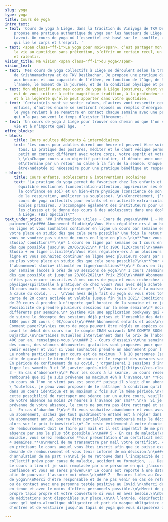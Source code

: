 ```yaml
---
slug: yoga
type: yoga
title: Cours de yoga
intro_text:
- text: 'Cours de yoga à Liège, dans la tradition du Viniyoga de TKV Desikachar. Je
    propose une pratique authentique du yoga sur les hauteurs de Liège (Cointe et
    Laveu). Un cours de yoga où l’essentiel est basé sur le  souffle, une respiration
    qui lie le corps et l’esprit. '
- text: <span class="ff-i">Le yoga pour moi</span>, c’est partager mon regard sur
    la vie au quotidien sans prétention, s’offrir un certain recul, un peu de hauteur
    et ralentir.
vision_title: Ma vision <span class="ff-i">du yoga</span>
vision_text:
- text: 'Mes cours de yoga collectifs à Liège se déroulent selon la tradition de l’enseignement
    de Krishnamacharya et de TKV Desikachar. Je propose une pratique du yoga qui s’adapte
    aux besoins et aux capacités de l’élève, en fonction de l’âge, de la période de
    l’année, le moment de la journée, et de la condition physique et psychique. '
- text: Mon objectif avec mes cours de yoga à Liège (postures, chant védique et méditation)
    est de vous initier à cette magnifique tradition, à la profondeur de son apport
    et à la légèreté qu’elle peut apporter dans votre quotidien.
- text: 'Certain(e)s vont se sentir calmes, d’autres vont ressentir certaines émotions
    enfuies, d’autres encore se sentiront reposés ou remplis d’énergie… Pratiquer
    le yoga revient à se remettre en contact chaque semaine avec une partie de soi
    qui n’a pas souvent le temps d’exister librement. '
- text: 'Un cours de yoga à Liège pour trouver son chemin où que l’on soit dans la
    vie et à n’importe quel âge.   '
offre_blocks:
- block:
    title: Cours adultes débutants & intermédiaires
    text: "Les cours pour adultes durent une heure et peuvent être suivis par toutes\net
      tous. La pratique des postures, méditer et le chant védique permettent petit\nà
      petit un contact différent avec votre corps, votre esprit et votre respiration.
      \ \n\nChaque cours a un objectif particulier, il débute avec une préparation
      et\ntermine par un retour au calme à la fin de la séance. Chaque posture peut
      être\nadaptée si nécessaire pour une pratique bénéfique et respectueuse."
- block:
    title: Cours enfants, adolescents & interventions scolaires
    text: "La pratique du yoga permet de favoriser chez les enfants et adolescents\nleur
      équilibre émotionnel (concentration-attention, apprivoiser ses émotions,\naugmenter
      la confiance en soi) et un bien-être physique (conscience de son corps,\nimportance
      de la respiration, améliorer sa souplesse). \n\nConcrètement, j’organise des
      cours de yoga collectifs pour enfants et en activité extra-scolaire dans\ndeux
      écoles primaires. J’accompagne également des instituteurs pour une sensibilisation\ndans
      les classes et je donne des cours à des adolescents dans une école de danse\ncontemporaine
      à Liège. (Bal Special)\""
text_under_price: "## Informations utiles - Cours de yoga\n\n### 1 - Modalités de
  paiement\n\n#### Abonnement Studio\n\nVous êtes régulière-ers à un horaire fixe
  en ligne et vous souhaitez continuer en ligne un cours par semaine en réservant
  votre place en studio dès que cela sera possible? Une fois le retour en studio,
  vous ne voudrez pas suivre de cours en ligne en plus.\n\n**Pour vous ce sera l'abonnement
  studio/ conditions**\n\n* 1 cours en ligne par semaine ou 1 cours en studio/semaine
  dès que possible jusqu’au 20/06/2021\n* Prix 190€ (12€/cours)\n\n#### Abonnement
  Studio + en ligne illimité\n\nVous êtes régulière-ers à un plusieurs horaires en
  ligne et vous souhaitez continuer en ligne avec plusieurs cours par semaine en réservant
  en plus votre place en studio dès que cela sera possible?\n\n**Pour vous ce sera
  l'abonnement studio+ illimité en ligne/conditions**\n\n* Cours en ligne illimités
  par semaine (accès à près de 80 sessions de yoga)\n* 1 cours /semaine en studio
  dès que possible et jusqu'au 20/06/2021\n* Prix 250€\n\n#### Abonnement en ligne\n\nVous
  n'êtes pas encore inscrit.es à mes cours de yoga et vous recherchez une activité
  physique/spirituelle à pratiquer de chez vous? Vous avez déjà acheté une carte de
  10 cours mais vous voudriez prolonger?  \nVous travaillez à la maison, en télétravail
  à cause du covid, ...  \nVous avez déjà fait du yoga ou vous êtes totalement débutant?\n\n**Une
  carte de 20 cours activée et valable jusque fin juin 2021/ Conditions**\n\n* Carte
  de 20 cours à prendre à n'importe quel horaire de la semaine et ce jusqu'au 20/06/2021.\n*
  Possibilité de prendre plusieurs sessions sur la même semaine\n* Accès à 6 horaires
  différents par semaine.\n* Système via une application bookyway qui vous permet
  de suivre le décompte des sessions déjà prises et l'ensemble des dates disponibles.\n\n**Prix**
  180€ pour 20 cours ( 9€/cours)\n\n#### Abonnement enfants et ados\n\n![](https://res.cloudinary.com/dqu7lbbhg/image/upload/c_scale,dpr_auto,q_70,w_680,f_auto/v1582188783/AdobeStock_218109710_rnla4x.jpg)\n\n####
  Comment payer?\n\nLes cours de yoga peuvent être réglés en espèces ou par virement
  avant le début des cours sur le compte IBAN suivant: NEW COMPTE SOON :-) de Chloé
  Dujardin.\n\nCertaines mutuelles interviennent dans le prix de l’abonnement jusqu'à
  40€ par an, renseignez-vous.\n\n### 2 - Cours d'essais\n\nUne semaine avant l'ouverture
  des cours, des séances découvertes gratuites sont proposées pour que vous puissiez
  venir essayer et voir si vous souhaitez prendre un abonnement pour l'ouverture.\n\n*
  Le nombre participants par cours est de maximum  7 à 10 personnes (selon la salle)
  afin de garantir le bien-être de chacun et le respect des mesures sanitaires.\n*
  En période de confinement du au covid, j'organiserai 2 sessions d'information en
  ligne les samedis 9 et 16 janvier après-midi.\n\n![](https://res.cloudinary.com/dqu7lbbhg/image/upload/c_scale,dpr_auto,q_70,w_680,f_auto/v1584627110/AdobeStock_251503715-min_rvmb3x.jpg)\n\n###
  3 - En cas d'absence?\n\n* Pour les cours à la séance, un cours réservé ne sera
  remboursé que si je suis prévenue au maximum 48h à l'avance.\n* **Pour les abonnements,
  un cours où l'on ne vient pas est perdu** puisqu'il s'agit d'un abonnement.\n\n
  \ Toutefois, je peux vous proposer de le rattraper à condition qu'il y ait un désistement
  dans un cours identique et au maximum 2 fois sur la même période.\n\n  **Pour obtenir
  cette possibilité de rattraper une séance sur un autre cours, veuillez me prévenir
  de votre absence au moins 24 heures à l'avance par sms**.\n\n  Si je ne suis pas
  prévenue de votre absence, le cours ne pourra pas être rattrapé et sera perdu.\n\n###
  4 - En cas d'abandon ?\n\n* Si vous souhaitez abandonner et vous avez souscrits
  un abonnement, sachez que tout quadrimestre entamé est à régler dans son intégralité.\n*
  Un abonnement annuel pourra être partiellement remboursé mais le décompte se fera
  alors sur le prix trimestriel.\n* Je reste évidemment à votre écoute. Toute demande
  de remboursement doit se faire par mail et il est impératif de me prévenir de votre
  absence par sms le plus tôt possible.\n\n### 5 - En cas de maladie?\n\nEn cas de
  maladie, vous serez remboursé **sur présentation d'un certificat médical d'au moins
  4 semaines.**\n\nMerci de me transmettre par mail votre certificat, vos coordonnées,
  en précisant le cours auquel vous êtes inscrit afin que je puisse examiner votre
  demande de remboursement et vous tenir informé de ma décision.\n\n### 6 - En cas
  d'annulation de ma part ?\n\nSi je me retrouve dans l'incapacité de donner le cours
  collectif prévu pour cause de maladie, accident ou formation, ... Deux options:\n\n*
  Le cours a lieu et je suis remplacée par une personne en qui j'accorde toute ma
  confiance et vous en serez prévenu\n* Le cours est reporté à une date ultérieure
  afin de pourvoir l'assurer moi-même.\n\n### 7 - Mesures liées au Covid des studios
  de yoga\n\nMerci d’être responsable et de ne pas venir en cas de refroidissement
  ou de contact avec une personne testée positive au Covid.\n\nMerci de venir déjà
  en tenue et avec le moins d’effets personnels possible.\n\nMerci de prendre votre
  propre tapis propre et votre couverture si vous en avez besoin.\n\nDes coussins
  de méditations sont disponibles sur place.\n\nA l’entrée, désinfection des mains
  avec gel hydro-alcoolique obligatoire et port du masque obligatoire dans l’espace
  d’entrée et de vestiaire jusqu’au tapis de yoga que vous disposerez dans la salle."

---
```


